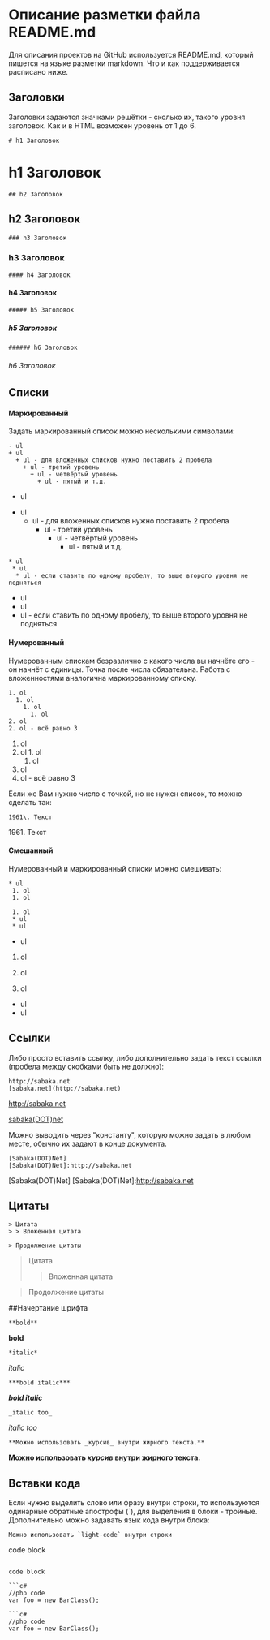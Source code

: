 # Описание разметки файла README.md
Для описания проектов на GitHub используется README.md, который пишется на языке разметки markdown. Что и как поддерживается расписано ниже.

## Заголовки
Заголовки задаются значками решётки - сколько их, такого уровня заголовок. Как и в HTML возможен уровень от 1 до 6.

```
# h1 Заголовок
```
# h1 Заголовок
```
## h2 Заголовок
```
## h2 Заголовок
```
### h3 Заголовок
```
### h3 Заголовок
```
#### h4 Заголовок
```
#### h4 Заголовок
```
##### h5 Заголовок
```
##### h5 Заголовок
```
###### h6 Заголовок
```
###### h6 Заголовок


## Списки
#### Маркированный
Задать маркированный список можно несколькими символами:
```
- ul
+ ul
  + ul - для вложенных списков нужно поставить 2 пробела
    + ul - третий уровень
      + ul - четвёртый уровень
        + ul - пятый и т.д.
```
- ul
+ ul
  + ul - для вложенных списков нужно поставить 2 пробела
    + ul - третий уровень
      + ul - четвёртый уровень
        + ul - пятый и т.д.
```
* ul
 * ul
  * ul - если ставить по одному пробелу, то выше второго уровня не подняться
```
* ul
 * ul
  * ul - если ставить по одному пробелу, то выше второго уровня не подняться

#### Нумерованный
Нумерованным спискам безразлично с какого числа вы начнёте его - он начнёт с единицы. Точка после числа обязательна. Работа с вложенностями аналогична маркированному списку.
```
1. ol
  1. ol
    1. ol
      1. ol 
2. ol
2. ol - всё равно 3
```
1. ol
  1. ol
    1. ol
      1. ol 
2. ol
2. ol - всё равно 3

Если же Вам нужно число с точкой, но не нужен список, то можно сделать так:
```
1961\. Текст
```
1961\. Текст

#### Смешанный
Нумерованный и маркированный списки можно смешивать:
```
* ul
 1. ol
 1. ol

 1. ol
 * ul
 * ul
```
* ul
 1. ol
 1. ol

 1. ol
 * ul
 * ul
 
## Ссылки
Либо просто вставить ссылку, либо дополнительно задать текст ссылки (пробела между скобками быть не должно):
```
http://sabaka.net
[sabaka.net](http://sabaka.net)
```
http://sabaka.net

[sabaka(DOT)net](http://sabaka.net)

Можно выводить через "константу", которую можно задать в любом месте, обычно их задают в конце документа.
```
[Sabaka(DOT)Net]
[Sabaka(DOT)Net]:http://sabaka.net
```
[Sabaka(DOT)Net]
[Sabaka(DOT)Net]:http://sabaka.net


## Цитаты
```
> Цитата
> > Вложенная цитата

> Продолжение цитаты
```
> Цитата
> > Вложенная цитата

> Продолжение цитаты

##Начертание шрифта
```
**bold**
```
**bold**
```
*italic*
```
*italic*
```
***bold italic***
```
***bold italic***
```
_italic too_
```
_italic too_

```
**Можно использовать _курсив_ внутри жирного текста.**
```
**Можно использовать _курсив_ внутри жирного текста.**


## Вставки кода
Если нужно выделить слово или фразу внутри строки, то используются одинарные обратные апострофы (`), для выделения в блоки - тройные. Дополнительно можно задавать язык кода внутри блока:
```
Можно использовать `light-code` внутри строки
```
code block
```
```
```
code block
```
> 
```
```c#
//php code 
var foo = new BarClass();
```
```
```c#
//php code 
var foo = new BarClass();
```
